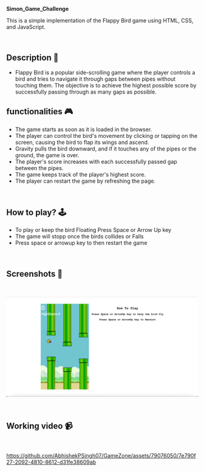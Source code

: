 **Simon_Game_Challenge** 

 This is a simple implementation of the Flappy Bird game using HTML, CSS, and JavaScript.

 <br>

 ## **Description 📃**
 - Flappy Bird is a popular side-scrolling game where the player controls a bird and tries to navigate it through gaps between pipes without touching them. The objective is to achieve the highest possible score by successfully passing through as many gaps as possible.

 ## **functionalities 🎮**
 - The game starts as soon as it is loaded in the browser.
 - The player can control the bird's movement by clicking or tapping on the screen, causing the bird to flap its wings and ascend.
 - Gravity pulls the bird downward, and if it touches any of the pipes or the ground, the game is over.
 - The player's score increases with each successfully passed gap between the pipes.
 - The game keeps track of the player's highest score.
 - The player can restart the game by refreshing the page.
 <br>

 ## **How to play? 🕹️**
 - To play or keep the bird Floating Press Space or Arrow Up key
 - The game will stopp once the birds collides or Falls
 - Press space or arrowup key to then restart the game


 <br>

 ## **Screenshots 📸**

 <br>

 ![image](../../assets/images/Flappy_Bird_Game.png)

 <br>

 ## **Working video 📹**

 <br>


https://github.com/AbhishekPSingh07/GameZone/assets/79076050/7e790f27-2092-4810-8612-d31fe38609ab

    
 <br>
